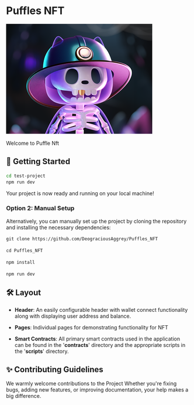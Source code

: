 # Puffles NFT

![Homepage](/22.png)

Welcome to Puffle Nft



## 🚀 Getting Started

```bash
cd test-project
npm run dev
```

Your project is now ready and running on your local machine!

### Option 2: Manual Setup

Alternatively, you can manually set up the project by cloning the repository and installing the necessary dependencies:

```
git clone https://github.com/DeograciousAggrey/Puffles_NFT

cd Puffles_NFT

npm install

npm run dev
```



## 🛠️ Layout

- **Header**: An easily configurable header with wallet connect functionality along with displaying user address and balance.

- **Pages**: Individual pages for demonstrating functionality for  NFT 

- **Smart Contracts**: All primary smart contracts used in the application can be found in the '**contracts**' directory and the appropriate scripts in the '**scripts**' directory.

## ✨ Contributing Guidelines

We warmly welcome contributions to the Project Whether you're fixing bugs, adding new features, or improving documentation, your help makes a big difference.
